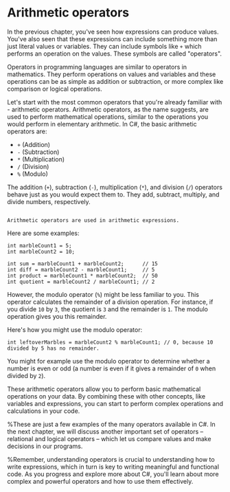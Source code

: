 # Arithmetic operators

In the previous chapter, you've seen how expressions can produce values. You've also seen that these expressions can include something more than just literal values or variables. They can include symbols like `+` which performs an operation on the values. These symbols are called "operators".

Operators in programming languages are similar to operators in mathematics. They perform operations on values and variables and these operations can be as simple as addition or subtraction, or more complex like comparison or logical operations.

Let's start with the most common operators that you're already familiar with - arithmetic operators.  Arithmetic operators, as the name suggests, are used to perform mathematical operations, similar to the operations you would perform in elementary arithmetic. In C#, the basic arithmetic operators are:

- `+` (Addition)
- `-` (Subtraction)
- `*` (Multiplication)
- `/` (Division)
- `%` (Modulo)

The addition (`+`), subtraction (`-`), multiplication (`*`), and division (`/`) operators behave just as you would expect them to. They add, subtract, multiply, and divide numbers, respectively.

```{figure} https://media.discordapp.net/attachments/1118630713084870736/1122794787536392283/chrokh_a_simple_flat_illustration_of_an_abacus_5d407f01-b63b-443b-8a9e-2cc1bc3df46d.png?width=2700&height=1180

Arithmetic operators are used in arithmetic expressions.
```

Here are some examples:

```{code-cell}
int marbleCount1 = 5;
int marbleCount2 = 10;

int sum = marbleCount1 + marbleCount2;      // 15
int diff = marbleCount2 - marbleCount1;     // 5
int product = marbleCount1 * marbleCount2;  // 50
int quotient = marbleCount2 / marbleCount1; // 2
```

However, the modulo operator (`%`) might be less familiar to you. This operator calculates the remainder of a division operation. For instance, if you divide `10` by `3`, the quotient is `3` and the remainder is `1`. The modulo operation gives you this remainder.

Here's how you might use the modulo operator:

```{code-cell}
int leftoverMarbles = marbleCount2 % marbleCount1; // 0, because 10 divided by 5 has no remainder.
```

You might for example use the modulo operator to determine whether a number is even or odd (a number is even if it gives a remainder of `0` when divided by `2`).

These arithmetic operators allow you to perform basic mathematical operations on your data. By combining these with other concepts, like variables and expressions, you can start to perform complex operations and calculations in your code.

%These are just a few examples of the many operators available in C#. In the next chapter, we will discuss another important set of operators – relational and logical operators – which let us compare values and make decisions in our programs.

%Remember, understanding operators is crucial to understanding how to write expressions, which in turn is key to writing meaningful and functional code. As you progress and explore more about C#, you'll learn about more complex and powerful operators and how to use them effectively.

